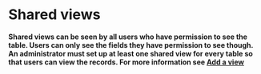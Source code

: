 

# Shared views

**Shared views can be seen by all users who have permission to see the table. Users can only see the fields they have permission to see though. An administrator must set up at least one shared view for every table so that users can view the records. For more information see [Add a view](/set-up-view.md)**